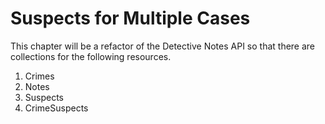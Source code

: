 # Suspects for Multiple Cases

This chapter will be a refactor of the Detective Notes API so that there are collections for the following resources.

1. Crimes
1. Notes
1. Suspects
1. CrimeSuspects